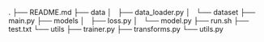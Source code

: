 .
├── README.md
├── data
│   ├── data_loader.py
│   └── dataset
├── main.py
├── models
│   ├── loss.py
│   └── model.py
├── run.sh
├── test.txt
└── utils
    ├── trainer.py
    ├── transforms.py
    └── utils.py